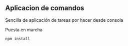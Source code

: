## Aplicacion de comandos

Sencilla de aplicación de tareas por hacer desde consola

Puesta en marcha
```
npm install
```